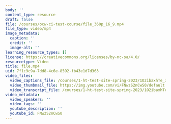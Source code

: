 ```yaml
---
body: ''
content_type: resource
draft: false
file: /courses/ocw-ci-test-course/file_360p_16_9.mp4
file_type: video/mp4
image_metadata:
  caption: ''
  credit: ''
  image-alt: ''
learning_resource_types: []
license: https://creativecommons.org/licenses/by-nc-sa/4.0/
resourcetype: Video
title: file.mp4
uid: 7f1c9c9a-7dd8-4c6e-8592-fb43e1d7d363
video_files:
  video_captions_file: /courses/1-ht-test-site-spring-2023/1O2ibaxhTe_31s1vVUIz1YYRQGaRgguWY_transcript.webvtt
  video_thumbnail_file: https://img.youtube.com/vi/FNwzS2nCwS0/default.jpg
  video_transcript_file: /courses/1-ht-test-site-spring-2023/1O2ibaxhTe_31s1vVUIz1YYRQGaRgguWY_transcript.pdf
video_metadata:
  video_speakers: ''
  video_tags: ''
  youtube_description: ''
  youtube_id: FNwzS2nCwS0
---
```

